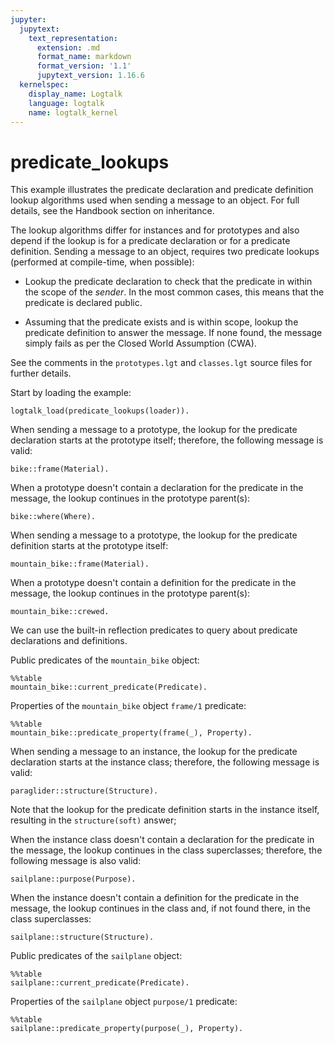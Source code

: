 ```yaml
---
jupyter:
  jupytext:
    text_representation:
      extension: .md
      format_name: markdown
      format_version: '1.1'
      jupytext_version: 1.16.6
  kernelspec:
    display_name: Logtalk
    language: logtalk
    name: logtalk_kernel
---
```


<!--
________________________________________________________________________

This file is part of Logtalk <https://logtalk.org/>  
SPDX-FileCopyrightText: 1998-2025 Paulo Moura <pmoura@logtalk.org>  
SPDX-License-Identifier: Apache-2.0

Licensed under the Apache License, Version 2.0 (the "License");
you may not use this file except in compliance with the License.
You may obtain a copy of the License at

    http://www.apache.org/licenses/LICENSE-2.0

Unless required by applicable law or agreed to in writing, software
distributed under the License is distributed on an "AS IS" BASIS,
WITHOUT WARRANTIES OR CONDITIONS OF ANY KIND, either express or implied.
See the License for the specific language governing permissions and
limitations under the License.
________________________________________________________________________
-->

# predicate_lookups

This example illustrates the predicate declaration and predicate definition
lookup algorithms used when sending a message to an object. For full details,
see the Handbook section on inheritance.

The lookup algorithms differ for instances and for prototypes and also depend
if the lookup is for a predicate declaration or for a predicate definition.
Sending a message to an object, requires two predicate lookups (performed at
compile-time, when possible):

- Lookup the predicate declaration to check that the predicate in within
the scope of the *sender*. In the most common cases, this means that the
predicate is declared public.

- Assuming that the predicate exists and is within scope, lookup the
predicate definition to answer the message. If none found, the message
simply fails as per the Closed World Assumption (CWA).

See the comments in the `prototypes.lgt` and `classes.lgt` source files
for further details.

Start by loading the example:

```logtalk
logtalk_load(predicate_lookups(loader)).
```

When sending a message to a prototype, the lookup for the predicate
declaration starts at the prototype itself; therefore, the following
message is valid:

```logtalk
bike::frame(Material).
```

<!--
Material = aluminum.
-->

When a prototype doesn't contain a declaration for the predicate in
the message, the lookup continues in the prototype parent(s):

```logtalk
bike::where(Where).
```

<!--
Where = land.
-->

When sending a message to a prototype, the lookup for the predicate
definition starts at the prototype itself:

```logtalk
mountain_bike::frame(Material).
```

<!--
Material = carbon.
-->

When a prototype doesn't contain a definition for the predicate in
the message, the lookup continues in the prototype parent(s):

```logtalk
mountain_bike::crewed.
```

We can use the built-in reflection predicates to query about predicate
declarations and definitions.

Public predicates of the `mountain_bike` object:

```logtalk
%%table
mountain_bike::current_predicate(Predicate).
```

<!--
Predicate = crewed/0 ;
Predicate = frame/1 ;
Predicate = where/1 ;
false.
-->

Properties of the `mountain_bike` object `frame/1` predicate:

```logtalk
%%table
mountain_bike::predicate_property(frame(_), Property).
```

<!--
Property = logtalk ;
Property = scope(public) ;
Property =  (public) ;
Property = static ;
Property = declared_in(bike) ;
Property = declared_in(bike, 37) ;
Property = defined_in(mountain_bike) ;
Property = defined_in(mountain_bike, 49) ;
Property = redefined_from(bike) ;
Property = redefined_from(bike, 39) ;
Property = number_of_clauses(1) ;
Property = number_of_rules(0)
true.
-->

When sending a message to an instance, the lookup for the predicate
declaration starts at the instance class; therefore, the following
message is valid:

```logtalk
paraglider::structure(Structure).
```

<!--
Structure = soft.
-->

Note that the lookup for the predicate definition starts in the
instance itself, resulting in the `structure(soft)` answer; 

When the instance class doesn't contain a declaration for the predicate
in the message, the lookup continues in the class superclasses; therefore,
the following message is also valid:

```logtalk
sailplane::purpose(Purpose).
```

<!--
Purpose = fun.
-->

When the instance doesn't contain a definition for the predicate in the
message, the lookup continues in the class and, if not found there, in
the class superclasses:

```logtalk
sailplane::structure(Structure).
```

<!--
Structure = rigid.
-->

Public predicates of the `sailplane` object:


```logtalk
%%table
sailplane::current_predicate(Predicate).
```

<!--
Predicate = purpose/1 ? ;
Predicate = structure/1 ? ;
false.
-->

Properties of the `sailplane` object `purpose/1` predicate:

```logtalk
%%table
sailplane::predicate_property(purpose(_), Property).
```

<!--
Property = logtalk ? ;
Property = scope(public) ? ;
Property = public ? ;
Property = static ? ;
Property = declared_in(artificial) ? ;
Property = declared_in(artificial,40) ? ;
Property = defined_in(sailplane) ? ;
Property = defined_in(sailplane,74) ? ;
Property = redefined_from(aircraft) ? ;
Property = redefined_from(aircraft,53) ? ;
Property = number_of_clauses(1) ? ;
Property = number_of_rules(0)
true.
-->

